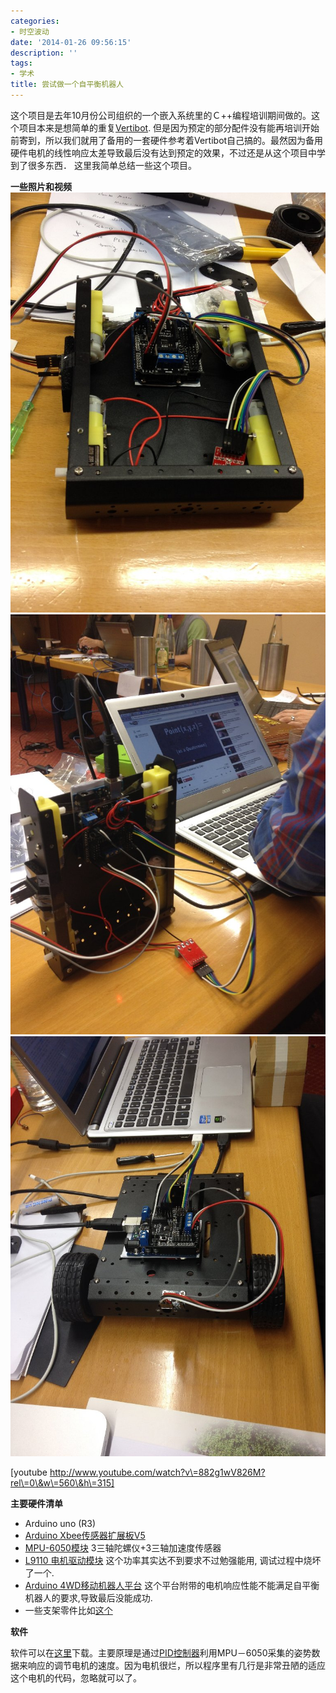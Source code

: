 ```yaml
---
categories:
- 时空波动
date: '2014-01-26 09:56:15'
description: ''
tags:
- 学术
title: 尝试做一个自平衡机器人
---
```

这个项目是去年10月份公司组织的一个嵌入系统里的Ｃ\+\+编程培训期间做的。这个项目本来是想简单的重复[Vertibot](http://madebyfrutos.wordpress.com/2013/05/02/vertibot/). 但是因为预定的部分配件没有能再培训开始前寄到，所以我们就用了备用的一套硬件参考着Vertibot自己搞的。最然因为备用硬件电机的线性响应太差导致最后没有达到预定的效果，不过还是从这个项目中学到了很多东西． 这里我简单总结一些这个项目。

**一些照片和视频**
[![IMG_5163](/assets/spacetimewave/2014/01/img_51631.jpg)](/assets/spacetimewave/2014/01/img_51631.jpg)
[![IMG_5168](/assets/spacetimewave/2014/01/img_51681.jpg)](/assets/spacetimewave/2014/01/img_51681.jpg)
[![IMG_5171](/assets/spacetimewave/2014/01/img_51711.jpg)](/assets/spacetimewave/2014/01/img_51711.jpg)



\[youtube http://www.youtube.com/watch?v\=882g1wV826M?rel\=0\&w\=560\&h\=315]



**主要硬件清单**


* Arduino uno (R3\)
* [Arduino Xbee传感器扩展板V5](http://tradearchive.taobao.com/trade/detail/tradeSnap.htm?spm=a1z09.2.9.375.l7vU37&tradeID=157068815339635)
* [MPU\-6050模块](http://tradearchive.taobao.com/trade/detail/tradeSnap.htm?spm=a1z09.2.9.194.vxUc4n&tradeID=172452919269635) 3三轴陀螺仪\+3三轴加速度传感器
* [L9110 电机驱动模块](http://tradearchive.taobao.com/trade/detail/tradeSnap.htm?spm=a1z09.2.9.151.l7vU37&tradeID=405800471299635) 这个功率其实达不到要求不过勉强能用, 调试过程中烧坏了一个.
* [Arduino 4WD移动机器人平台](http://tradearchive.taobao.com/trade/detail/tradeSnap.htm?spm=a1z09.2.9.228.vxUc4n&tradeID=150939829619635) 这个平台附带的电机响应性能不能满足自平衡机器人的要求,导致最后没能成功.
* 一些支架零件比如[这个](http://tradearchive.taobao.com/trade/detail/tradeSnap.htm?spm=a1z09.2.9.90.vxUc4n&tradeID=213382920779635)


**软件**

软件可以在[这里](https://github.com/entron/jambot)下载。主要原理是通过[PID控制器](http://zh.wikipedia.org/wiki/PID%E6%8E%A7%E5%88%B6%E5%99%A8)利用MPU－6050采集的姿势数据来响应的调节电机的速度。因为电机很烂，所以程序里有几行是非常丑陋的适应这个电机的代码，忽略就可以了。
